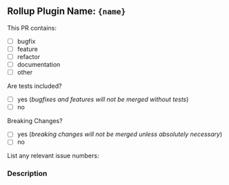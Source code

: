<!--
  ⚡️ katchow! We ❤️ Pull Requests!

  If you remove or skip this template, you'll make the 🐼 sad and the mighty god
  of Github will appear and pile-drive the close button from a great height
  while making animal noises.

  Pull Request Requirements:
  * Please include tests to illustrate the problem this PR resolves.
  * Please lint your changes by running `npm run lint` before creating a PR.
  * Please update the documentation in `/docs` where necessary

  Please place an x (no spaces - [x]) in all [ ] that apply.
-->

<!-- the plugin(s) this PR is for -->
## Rollup Plugin Name: `{name}`

This PR contains:
- [ ] bugfix
- [ ] feature
- [ ] refactor
- [ ] documentation
- [ ] other

Are tests included?
- [ ] yes (*bugfixes and features will not be merged without tests*)
- [ ] no

Breaking Changes?
- [ ] yes (*breaking changes will not be merged unless absolutely necessary*)
- [ ] no

List any relevant issue numbers:

### Description

<!--
  Please be thorough and clearly explain the problem being solved.
  * If this PR adds a feature, look for previous discussion on the feature by searching the issues first.
  * Is this PR related to an issue?
-->
